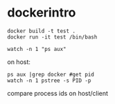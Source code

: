 # dockerintro

```
docker build -t test .
docker run -it test /bin/bash

watch -n 1 "ps aux"
```

on host:
```
ps aux |grep docker #get pid
watch -n 1 pstree -s PID -p
```

compare process ids on host/client
